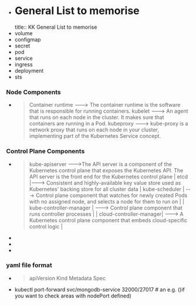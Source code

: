 - # General List to memorise
  title:: KK General List to memorise
- volume
- configmap
- secret
- pod
- service
- ingress
- deployment
- sts
### Node Components
- > Container runtime  ---> The container runtime is the software that is responsible for running containers.
  > kubelet            ---> An agent that runs on each node in the cluster. It makes sure that containers are running in a Pod.
  > kubeproxy          ---> kube-proxy is a network proxy that runs on each node in your cluster, implementing part of the Kubernetes Service concept.
### Control Plane Components
- > kube-apiserver           --->The API server is a component of the Kubernetes control plane that exposes the Kubernetes API. The API server is the front end for the Kubernetes control plane
  > | etcd                    |---> Consistent and highly-available key value store used as Kubernetes' backing store for all cluster data 
  | kube-scheduler |          ---> Control plane component that watches for newly created Pods with no assigned node, and selects a node for them to run on |
  | kube-controller-manager | ---> Control plane component that runs controller processes |
  | cloud-controller-manager| ---> A Kubernetes control plane component that embeds cloud-specific control logic |
-
-
-
### yaml file format
- >apiVersion
  Kind
  Metadata
  Spec
- kubectl port-forward svc/mongodb-service 32000/27017  # an e.g. ()if you want to check areas with nodePort defined)
